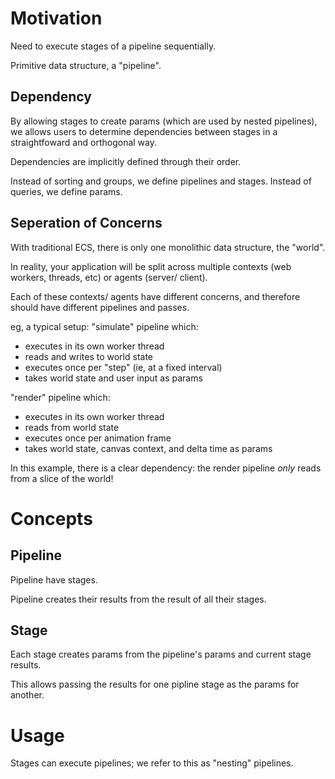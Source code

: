 # Motivation
Need to execute stages of a pipeline sequentially.

Primitive data structure, a "pipeline".

## Dependency
By allowing stages to create params (which are used by nested pipelines), we allows users to determine dependencies between stages in a straightfoward and orthogonal way.

Dependencies are implicitly defined through their order.

Instead of sorting and groups, we define pipelines and stages.
Instead of queries, we define params.

## Seperation of Concerns
With traditional ECS, there is only one monolithic data structure, the "world".

In reality, your application will be split across multiple contexts (web workers, threads, etc) or agents (server/ client).

Each of these contexts/ agents have different concerns, and therefore should have different pipelines and passes.

eg, a typical setup:
"simulate" pipeline which:
- executes in its own worker thread
- reads and writes to world state
- executes once per "step" (ie, at a fixed interval)
- takes world state and user input as params

"render" pipeline which:
- executes in its own worker thread
- reads from world state
- executes once per animation frame
- takes world state, canvas context, and delta time as params

In this example, there is a clear dependency: the render pipeline *only* reads from a slice of the world!

# Concepts

## Pipeline
Pipeline have stages.

Pipeline creates their results from the result of all their stages.

## Stage
Each stage creates params from the pipeline's params and current stage results. 

This allows passing the results for one pipline stage as the params for another.

# Usage
Stages can execute pipelines; we refer to this as "nesting" pipelines.